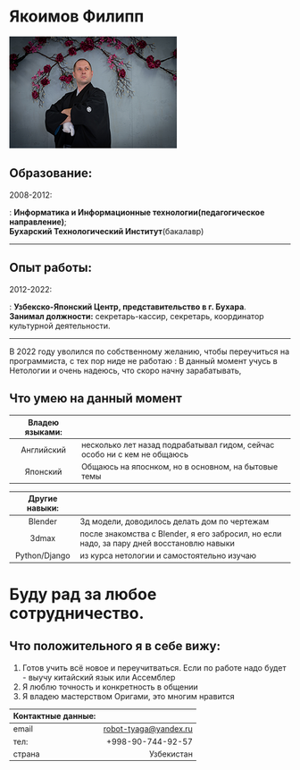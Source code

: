 Якоимов Филипп  
============
  
![](Filipp.png)


Образование:
---------

2008-2012:  

:   **Информатика и Информационные технологии(педагогическое направление)**;  
**Бухарский Технологический Институт**(бакалавр)

----------

Опыт работы:
---------

2012-2022:  

:   **Узбекско-Японский Центр, представительство в г. Бухара**.  
**Занимал должности:** секретарь-кассир, секретарь, координатор культурной деятельности.

--------------------

В 2022 году уволился по собственному желанию, чтобы переучиться на программиста, с тех пор ниде не работаю
:   В данный момент учусь в Нетологии и очень надеюсь, что скоро начну зарабатывать,
    
Что умею на данный момент
----------------------------------------

|Владею языками: | |
| :------: | ----------- |
| Английский   | несколько лет назад подрабатывал гидом, сейчас особо ни с кем не общаюсь |
| Японский | Общаюсь на япоснком, но в основном, на бытовые темы |

|Другие навыки: | |
| :------: | ----------- |
| Blender   | 3д модели, доводилось делать дом по чертежам |
| 3dmax | после знакомства с Blender, я его забросил, но если надо, за пару дней восстановлю навыки |
| Python/Django | из курса нетологии и самостоятельно изучаю |


# Буду рад за любое сотрудничество.  
## Что положительного я в себе вижу:

1. Готов учить всё новое и переучитваться. Если по работе надо будет - выучу китайский язык или Ассемблер
2. Я люблю точность и конкретность в общении
3. Я владею мастерством Оригами, это многим нравится

| Контактные данные: |  |
| :------| -----------:|
| email    | robot-tyaga@yandex.ru |
| тел:  | +998-90-744-92-57 |
| страна    | Узбекистан |
